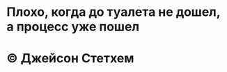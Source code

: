 # Плохо, когда до туалета не дошел, а процесс уже пошел 
#                                  © Джейсон Стетхем

